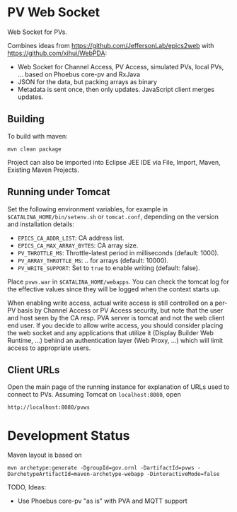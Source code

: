 PV Web Socket
=============

Web Socket for PVs.

Combines ideas from https://github.com/JeffersonLab/epics2web
with https://github.com/xihui/WebPDA:

 * Web Socket for Channel Access, PV Access, simulated PVs, local PVs, ... based on Phoebus core-pv and RxJava
 * JSON for the data, but packing arrays as binary
 * Metadata is sent once, then only updates. JavaScript client merges updates.


Building
--------

To build with maven:

    mvn clean package

Project can also be imported into Eclipse JEE IDE
via File, Import, Maven, Existing Maven Projects.


Running under Tomcat
--------------------

Set the following environment variables, for example in `$CATALINA_HOME/bin/setenv.sh` or `tomcat.conf`, depending on the version and installation details:

 * `EPICS_CA_ADDR_LIST`: CA address list.
 * `EPICS_CA_MAX_ARRAY_BYTES`: CA array size.
 * `PV_THROTTLE_MS`: Throttle-latest period in milliseconds (default: 1000).
 * `PV_ARRAY_THROTTLE_MS`: .. for arrays (default: 10000).
 * `PV_WRITE_SUPPORT`: Set to `true` to enable writing (default: false).
 
Place `pvws.war` in `$CATALINA_HOME/webapps`.
You can check the tomcat log for the effective values
since they will be logged when the context starts up.

When enabling write access, actual write access is still controlled
on a per-PV basis by Channel Access or PV Access security,
but note that the user and host seen by the CA resp. PVA server
is tomcat and not the web client end user.
If you decide to allow write access, you should consider placing
the web socket and any applications that utilize it (Display Builder Web Runtime, ...)
behind an authentication layer (Web Proxy, ...) which will limit access
to appropriate users.


Client URLs
-----------

Open the main page of the running instance for explanation
of URLs used to connect to PVs.
Assuming Tomcat on `localhost:8080`, open

    http://localhost:8080/pvws
    

Development Status
==================

Maven layout is based on

    mvn archetype:generate -DgroupId=gov.ornl -DartifactId=pvws -DarchetypeArtifactId=maven-archetype-webapp -DinteractiveMode=false

TODO, Ideas:

 * Use Phoebus core-pv "as is" with PVA and MQTT support

